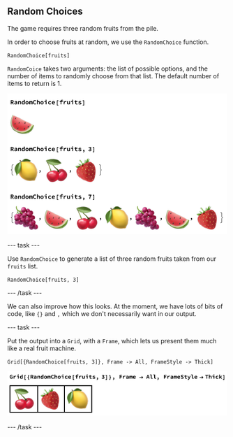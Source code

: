 ## Random Choices

The game requires three random fruits from the pile.

In order to choose fruits at random, we use the `RandomChoice` function. 

```
RandomChoice[fruits]
```
`RandomCoice` takes two arguments: the list of possible options, and the number of items to randomly choose from that list. The default number of items to return is 1.

![Random Choice](images/RandomChoice.png)

--- task ---

Use `RandomChoice` to generate a list of three random fruits taken from our `fruits` list.

```
RandomChoice[fruits, 3]
```
--- /task ---

We can also improve how this looks. At the moment, we have lots of bits of code, like `{}` and `,` which we don't necessarily want in our output.

--- task ---

 Put the output into a `Grid`, with a `Frame`, which lets us present them much like a real fruit machine.

```
Grid[{RandomChoice[fruits, 3]}, Frame -> All, FrameStyle -> Thick]
```

![Making a Grid](images/Grid.png)

--- /task ---
